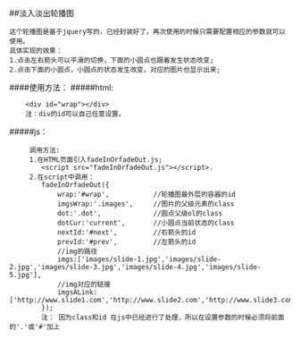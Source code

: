 ##淡入淡出轮播图

    这个轮播图是基于jquery写的，已经封装好了，再次使用的时候只需要配置相应的参数就可以使用。
    具体实现的效果：
    1.点击左右箭头可以平滑的切换，下面的小圆点也跟着发生状态改变;
    2.点击下面的小圆点，小圆点的状态发生改变，对应的图片也显示出来;

####使用方法：
#####html:
```
    <div id="wrap"></div>
    注：div的id可以自己任意设置。
```

#####js：
```
     调用方法:
     1.在HTML页面引入fadeInOrfadeOut.js;
        <script src="fadeInOrfadeOut.js"></script>.
     2.在script中调用：
        fadeInOrfadeOut({
            wrap:'#wrap',           //轮播图最外层的容器的id
            imgsWrap:'.images',     //图片的父级元素的class
            dot:'.dot',             //圆点父级ol的class
            dotCur:'current',       //小圆点当前状态的class
            nextId:'#next',         //右箭头的id
            prevId:'#prev',         //左箭头的id
            //img的路径
            imgs:['images/slide-1.jpg','images/slide-2.jpg','images/slide-3.jpg','images/slide-4.jpg','images/slide-5.jpg'],
            //img对应的链接
            imgsALink:['http://www.slide1.com','http://www.slide2.com','http://www.slide3.com','http://www.slide4.com','http://www.slide5.com']
        });
        注： 因为class和id 在js中已经进行了处理，所以在设置参数的时候必须将前面的'.'或'#'加上
```
